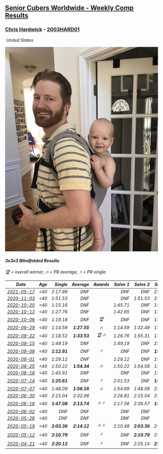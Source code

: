 <style>table {white-space: nowrap;}</style>
<link rel="stylesheet" type="text/css" href="/scw-comp/css/flags.css" />

## [Senior Cubers Worldwide - Weekly Comp Results](/scw-comp/results/)
### [Chris Hardwick](README.md) - [2003HARD01](https://www.worldcubeassociation.org/persons/2003HARD01?event=333bf)

<i class="flag flag-US" />&nbsp;United States

![Chris Hardwick](1567650520.jpeg)

#### 3x3x3 Blindfolded Results

<span style="white-space: nowrap;">🏆 = overall winner</span>, <span style="white-space: nowrap;">🔥 = PR average</span>, <span style="white-space: nowrap;">⚡ = PR single</span>.

| Date | Age | Single | Average | Awards | Solve 1 | Solve 2 | Solve 3 | Video |
| :--: | :--: | --: | --: | :--: | --: | --: | --: | :-- |
| [2021-05-17](../../results/2021-05-17/333bf.md) | <40 | 2:17.99 | DNF |  | DNF | DNF | 2:17.99 | [Desktop](https://www.facebook.com/events/1138256699977086/permalink/1146296349173121) / [Mobile](https://m.facebook.com/events/1138256699977086?view=permalink&id=1146296349173121) |
| [2020-11-03](../../results/2020-11-03/333bf.md) | <40 | 1:51.53 | DNF |  | DNF | 1:51.53 | 2:00.57 | [Desktop](https://www.facebook.com/events/2761297674142255/permalink/2768040023468020) / [Mobile](https://m.facebook.com/events/2761297674142255?view=permalink&id=2768040023468020) |
| [2020-10-20](../../results/2020-10-20/333bf.md) | <40 | 1:15.16 | DNF |  | 1:45.71 | DNF | 1:15.16 | [Desktop](https://www.facebook.com/events/365280181488304/permalink/367918681224454) / [Mobile](https://m.facebook.com/events/365280181488304?view=permalink&id=367918681224454) |
| [2020-10-13](../../results/2020-10-13/333bf.md) | <40 | 1:27.76 | DNF |  | 1:42.65 | DNF | 1:27.76 | [Desktop](https://www.facebook.com/events/773544990104744/permalink/774263296699580) / [Mobile](https://m.facebook.com/events/773544990104744?view=permalink&id=774263296699580) |
| [2020-10-06](../../results/2020-10-06/333bf.md) | <40 | 1:19.18 | DNF | 🏆 | DNF | DNF | 1:19.18 | [Desktop](https://www.facebook.com/events/1046370112467687/permalink/1048653028906062) / [Mobile](https://m.facebook.com/events/1046370112467687?view=permalink&id=1048653028906062) |
| [2020-09-29](../../results/2020-09-29/333bf.md) | <40 | 1:14.59 | **1:27.55** | 🔥 | 1:14.59 | 1:32.49 | 1:35.58 | [Desktop](https://www.facebook.com/events/1294868874190434/permalink/1295739020770086) / [Mobile](https://m.facebook.com/events/1294868874190434?view=permalink&id=1295739020770086) |
| [2020-09-22](../../results/2020-09-22/333bf.md) | <40 | 1:18.52 | **1:33.53** | 🏆 🔥 | 1:26.76 | 1:55.31 | 1:18.52 | [Desktop](https://www.facebook.com/events/4389765994427083/permalink/4395277470542602) / [Mobile](https://m.facebook.com/events/4389765994427083?view=permalink&id=4395277470542602) |
| [2020-09-15](../../results/2020-09-15/333bf.md) | <40 | 1:49.19 | DNF |  | 1:49.19 | DNF | 2:14.87 | [Desktop](https://www.facebook.com/events/345183733276011/permalink/347353589725692) / [Mobile](https://m.facebook.com/events/345183733276011?view=permalink&id=347353589725692) |
| [2020-09-08](../../results/2020-09-08/333bf.md) | <40 | **1:12.91** | DNF | ⚡ | DNF | DNF | **1:12.91** | [Desktop](https://www.facebook.com/events/255657718878285/permalink/257066415404082) / [Mobile](https://m.facebook.com/events/255657718878285?view=permalink&id=257066415404082) |
| [2020-09-01](../../results/2020-09-01/333bf.md) | <40 | 1:29.12 | DNF |  | 1:29.12 | DNF | 1:59.28 | [Desktop](https://www.facebook.com/events/341866283526200/permalink/346997876346374) / [Mobile](https://m.facebook.com/events/341866283526200?view=permalink&id=346997876346374) |
| [2020-08-25](../../results/2020-08-25/333bf.md) | <40 | 1:50.22 | **1:54.34** | 🔥 | 1:50.22 | 1:54.58 | 1:58.22 | [Desktop](https://www.facebook.com/events/2697073243839990/permalink/2698127857067862) / [Mobile](https://m.facebook.com/events/2697073243839990?view=permalink&id=2698127857067862) |
| [2020-08-18](../../results/2020-08-18/333bf.md) | <40 | 1:45.91 | DNF |  | DNF | DNF | 1:45.91 | [Desktop](https://www.facebook.com/events/2504353356469935/permalink/2505149056390365) / [Mobile](https://m.facebook.com/events/2504353356469935?view=permalink&id=2505149056390365) |
| [2020-07-14](../../results/2020-07-14/333bf.md) | <40 | **1:25.61** | DNF | ⚡ | 2:01.53 | DNF | **1:25.61** | [Desktop](https://www.facebook.com/events/2796452740585923/permalink/2797749197122944) / [Mobile](https://m.facebook.com/events/2796452740585923?view=permalink&id=2797749197122944) |
| [2020-07-07](../../results/2020-07-07/333bf.md) | <40 | 1:48.09 | **1:56.16** | 🔥 | 1:54.69 | 1:48.09 | 2:05.69 | [Desktop](https://www.facebook.com/events/296526488422565/permalink/299786304763250) / [Mobile](https://m.facebook.com/events/296526488422565?view=permalink&id=299786304763250) |
| [2020-06-30](../../results/2020-06-30/333bf.md) | <40 | 2:15.04 | 2:32.06 |  | 2:26.81 | 2:15.04 | 2:54.32 | [Desktop](https://www.facebook.com/events/348465022802357/permalink/350686042580255) / [Mobile](https://m.facebook.com/events/348465022802357?view=permalink&id=350686042580255) |
| [2020-06-16](../../results/2020-06-16/333bf.md) | <40 | **1:47.08** | **2:13.74** | 🔥 ⚡ | 2:17.56 | 2:36.57 | **1:47.08** | [Desktop](https://www.facebook.com/events/208176410240808/permalink/210547000003749) / [Mobile](https://m.facebook.com/events/208176410240808?view=permalink&id=210547000003749) |
| [2020-06-02](../../results/2020-06-02/333bf.md) | <40 | DNF | DNF |  | DNF | DNF | DNF | [Desktop](https://www.facebook.com/events/323619661956372/permalink/325497585101913) / [Mobile](https://m.facebook.com/events/323619661956372?view=permalink&id=325497585101913) |
| [2020-05-26](../../results/2020-05-26/333bf.md) | <40 | DNF | DNF |  | DNF | DNF | DNF | [Desktop](https://www.facebook.com/events/1531820936993798/permalink/1532456320263593) / [Mobile](https://m.facebook.com/events/1531820936993798?view=permalink&id=1532456320263593) |
| [2020-05-19](../../results/2020-05-19/333bf.md) | <40 | **2:03.36** | **2:14.12** | 🔥 ⚡ | 2:10.49 | **2:03.36** | 2:28.51 | [Desktop](https://www.facebook.com/events/2608037409484307/permalink/2610947279193320) / [Mobile](https://m.facebook.com/events/2608037409484307?view=permalink&id=2610947279193320) |
| [2020-05-12](../../results/2020-05-12/333bf.md) | <40 | **2:10.79** | DNF | ⚡ | DNF | **2:10.79** | 2:20.53 | [Desktop](https://www.facebook.com/events/367340484222677/permalink/369108197379239) / [Mobile](https://m.facebook.com/events/367340484222677?view=permalink&id=369108197379239) |
| [2020-04-21](../../results/2020-04-21/333bf.md) | <40 | **2:20.12** | DNF | ⚡ | DNF | 2:25.14 | **2:20.12** | [Desktop](https://www.facebook.com/events/1312095715657208/permalink/1312987725568007) / [Mobile](https://m.facebook.com/events/1312095715657208?view=permalink&id=1312987725568007) |


<!-- Global site tag (gtag.js) - Google Analytics -->
<script async src="https://www.googletagmanager.com/gtag/js?id=UA-86348435-3"></script>
<script>window.dataLayer = window.dataLayer || []; function gtag() {dataLayer.push(arguments);} gtag('js', new Date()); gtag('config', 'UA-86348435-3');</script>
